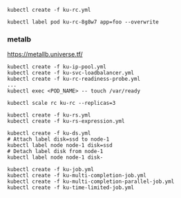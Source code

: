 ```shell
kubectl create -f ku-rc.yml
```

```shell
kubectl label pod ku-rc-8g8w7 app=foo --overwrite
```

### metalb

https://metallb.universe.tf/

```shell
kubectl create -f ku-ip-pool.yml
kubectl create -f ku-svc-loadbalancer.yml
kubectl create -f ku-rc-readiness-probe.yml
...
kubectl exec <POD_NAME> -- touch /var/ready
```

```shell
kubectl scale rc ku-rc --replicas=3
```

```shell
kubectl create -f ku-rs.yml
kubectl create -f ku-rs-expression.yml
```

```shell
kubectl create -f ku-ds.yml
# Attach label disk=ssd to node-1
kubectl label node node-1 disk=ssd
# Detach label disk from node-1
kubectl label node node-1 disk-
```

```shell
kubectl create -f ku-job.yml
kubectl create -f ku-multi-completion-job.yml
kubectl create -f ku-multi-completion-parallel-job.yml
kubectl create -f ku-time-limited-job.yml
```
